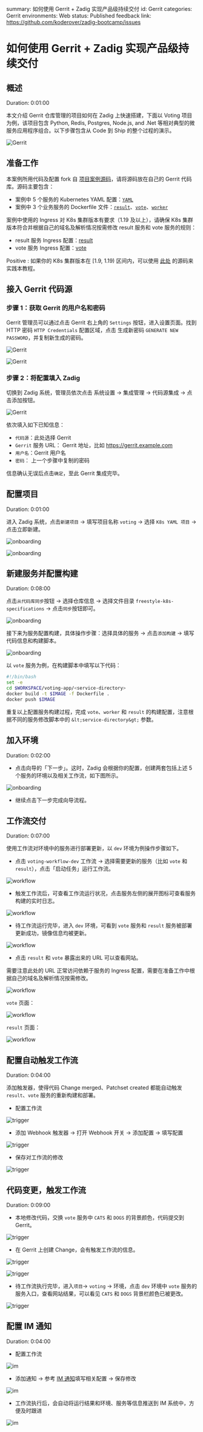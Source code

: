 summary: 如何使用 Gerrit + Zadig 实现产品级持续交付
id: Gerrit
categories: Gerrit
environments: Web
status: Published
feedback link: https://github.com/koderover/zadig-bootcamp/issues


# 如何使用 Gerrit + Zadig 实现产品级持续交付

## 概述

Duration: 0:01:00

本文介绍 Gerrit 仓库管理的项目如何在 Zadig 上快速搭建，下面以 Voting 项目为例，该项目包含 Python, Redis, Postgres, Node.js, and .Net 等相对典型的微服务应用程序组合。以下步骤包含从 Code 到 Ship 的整个过程的演示。

![Gerrit](./img/gerrit.png)

## 准备工作

本案例所用代码及配置 fork 自 [项目案例源码](https://github.com/koderover/zadig/tree/main/examples/voting-app)，请将源码放在自己的 Gerrit 代码库。源码主要包含：
- 案例中 5 个服务的 Kubernetes YAML 配置：[`YAML`](https://github.com/koderover/zadig/tree/main/examples/voting-app/freestyle-k8s-specifications)
- 案例中 3 个业务服务的 Dockerfile 文件：[`result`](https://github.com/koderover/zadig/tree/main/examples/voting-app/result/Dockerfile)、[`vote`](https://github.com/koderover/zadig/tree/main/examples/voting-app/vote/Dockerfile)、[`worker`](https://github.com/koderover/zadig/tree/main/examples/voting-app/worker/Dockerfile)

案例中使用的 Ingress 对 K8s 集群版本有要求（1.19 及以上），请确保 K8s 集群版本符合并根据自己的域名及解析情况按需修改 result 服务和 vote 服务的规则：
- result 服务 Ingress 配置：[result](https://github.com/koderover/zadig/blob/main/examples/voting-app/freestyle-k8s-specifications/result/result-service.yaml#L17)
- vote 服务 Ingress 配置：[vote](https://github.com/koderover/zadig/blob/main/examples/voting-app/freestyle-k8s-specifications/vote/vote-service.yaml#L17)

Positive
: 如果你的 K8s 集群版本在 [1.9, 1.19) 区间内，可以使用 [此处](https://github.com/koderover/zadig/tree/release-1.13.0/examples/voting-app) 的源码来实践本教程。

## 接入 Gerrit 代码源

### 步骤 1：获取 Gerrit 的用户名和密码

Gerrit 管理员可以通过点击 Gerrit 右上角的 `Settings` 按钮，进入设置页面。找到 HTTP 密码 `HTTP Credentials` 配置区域，点击 生成新密码 `GENERATE NEW PASSWORD`，并复制新生成的密码。

![Gerrit](./img/gerrit_1.png)

![Gerrit](./img/gerrit_2.png)

### 步骤 2：将配置填入 Zadig

切换到 Zadig 系统，管理员依次点击 系统设置 -> 集成管理 -> 代码源集成 -> 点击添加按钮。

![Gerrit](./img/gerrit_3.png)

依次填入如下已知信息：
- `代码源`：此处选择 Gerrit
- `Gerrit` 服务 URL： Gerrit 地址，比如 https://gerrit.example.com
- `用户名`：Gerrit 用户名
- `密码`： 上一个步骤中复制的密码

信息确认无误后点击`确定`，至此 Gerrit 集成完毕。

## 配置项目

Duration: 0:01:00

进入 Zadig 系统，点击`新建项目` -> 填写项目名称 `voting` -> 选择 `K8s YAML 项目` -> 点击立即新建。

![onboarding](./img/voting_onboarding_1.png)

![onboarding](./img/voting_onboarding_2.png)

## 新建服务并配置构建

Duration: 0:08:00

点击`从代码库同步`按钮 -> 选择仓库信息 -> 选择文件目录 `freestyle-k8s-specifications` -> 点击`同步`按钮即可。

![onboarding](./img/voting_onboarding_3.png)

接下来为服务配置构建，具体操作步骤：选择具体的服务 -> 点击`添加构建` -> 填写代码信息和构建脚本。

![onboarding](./img/voting_onboarding_4.png)

以 `vote` 服务为例，在构建脚本中填写以下代码：

```bash
#!/bin/bash
set -e
cd $WORKSPACE/voting-app/<service-directory>
docker build -t $IMAGE -f Dockerfile .
docker push $IMAGE
```

重复以上配置服务构建过程，完成 `vote`、`worker` 和 `result` 的构建配置，注意根据不同的服务修改脚本中的 `&lt;service-directory&gt;` 参数。

## 加入环境

Duration: 0:02:00

- 点击向导的「下一步」。这时，Zadig 会根据你的配置，创建两套包括上述 5 个服务的环境以及相关工作流，如下图所示。

![onboarding](./img/voting_onboarding_5.png)

- 继续点击下一步完成向导流程。

## 工作流交付

Duration: 0:07:00

使用工作流对环境中的服务进行部署更新，以 `dev` 环境为例操作步骤如下。

- 点击 `voting-workflow-dev` 工作流 -> 选择需要更新的服务（比如 `vote` 和 `result`），点击「启动任务」运行工作流。

![workflow](./img/voting_workflow_1.png)

- 触发工作流后，可查看工作流运行状况，点击服务左侧的展开图标可查看服务构建的实时日志。

![workflow](./img/voting_workflow_2.png)

- 待工作流运行完毕，进入 `dev` 环境，可看到 `vote` 服务和 `result` 服务被部署更新成功，镜像信息均被更新。

![workflow](./img/voting_workflow_3.png)

- 点击 `result` 和 `vote` 暴露出来的 URL 可以查看网站。

需要注意此处的 URL 正常访问依赖于服务的 Ingress 配置，需要在准备工作中根据自己的域名及解析情况按需修改。

![workflow](./img/voting_workflow_4.png)

`vote` 页面：

![workflow](./img/voting_workflow_5.png)

`result` 页面：

![workflow](./img/voting_workflow_6.png)

## 配置自动触发工作流

Duration: 0:04:00

添加触发器，使得代码 Change merged、Patchset created 都能自动触发 `result`、`vote` 服务的重新构建和部署。

- 配置工作流

![trigger](./img/voting_trigger_1.png)

- 添加 Webhook 触发器 -> 打开 Webhook 开关 -> 添加配置 -> 填写配置

![trigger](./img/voting_trigger_2.png)

- 保存对工作流的修改

![trigger](./img/voting_trigger_3.png)

## 代码变更，触发工作流

Duration: 0:09:00

- 本地修改代码，交换 `vote` 服务中 `CATS` 和 `DOGS` 的背景颜色，代码提交到 Gerrit。

![trigger](./img/voting_trigger_4.png)

- 在 Gerrit 上创建 Change，会有触发工作流的信息。

![trigger](./img/voting_trigger_5.png)

![trigger](./img/voting_trigger_6.png)

- 待工作流执行完毕，进入`项目`-> `voting` -> 环境，点击 `dev` 环境中 `vote` 服务的服务入口，查看网站结果，可以看见 `CATS` 和 `DOGS` 背景栏颜色已被更改。

![trigger](./img/voting_trigger_7.png)

## 配置 IM 通知

Duration: 0:04:00

- 配置工作流

![im](./img/voting_im_1.png)

- 添加通知 -> 参考 [IM 通知](https://docs.koderover.com/zadig/project/workflow/#im-状态通知)填写相关配置 -> 保存修改

![im](./img/voting_im_2.png)

- 工作流执行后，会自动将运行结果和环境、服务等信息推送到 IM 系统中，方便及时跟进

![im](./img/voting_im_3.png)
